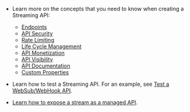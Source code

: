 - Learn more on the concepts that you need to know when creating a Streaming API:

  - [Endpoints](../../../../manage-apis/design/endpoints/endpoint-types/)
  - [API Security](../../../../manage-apis/design/api-security/api-authentication/secure-apis-using-oauth2-tokens)
  - [Rate Limiting](../../../../manage-apis/design/rate-limiting/rate-limiting-for-streaming-apis/)
  - [Life Cycle Management](../../../../manage-apis/design/lifecycle-management/api-lifecycle/)
  - [API Monetization](../../../../manage-apis/design/api-monetization/monetizing-an-api/)
  - [API Visibility](../../../../manage-apis/design/advanced-topics/control-api-visibility-and-subscription-availability-in-developer-portal/)
  - [API Documentation](../../../../manage-apis/design/api-documentation/add-api-documentation/)
  - [Custom Properties](../../../../manage-apis/design/create-api/adding-custom-properties-to-apis/)

- Learn how to test a Streaming API. For an example, see [Test a WebSub/WebHook API](../../../../manage-apis/design/create-api/create-streaming-api/test-a-websub-api).

- [Learn how to expose a stream as a managed API](../../../../use-cases/streaming-usecase/exposing-stream-as-managed-api-in-service-catalog/).
